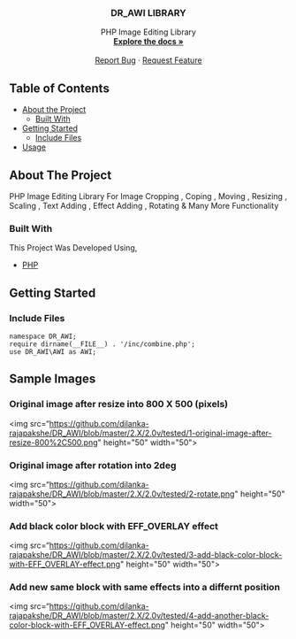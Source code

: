 
<!-- PROJECT LOGO -->
<br />
<p align="center">

  <h3 align="center">DR_AWI LIBRARY</h3>

  <p align="center">
    PHP Image Editing Library
    <br />
    <a href="https://dr-web.000webhostapp.com/dr-awi-library/"><strong>Explore the docs »</strong></a>
    <br />
    <br />
    <a href="https://github.com/dilanka-rajapakshe/DR_AWI/issues">Report Bug</a>
    ·
    <a href="https://github.com/dilanka-rajapakshe/DR_AWI/issues">Request Feature</a>
  </p>
</p>



<!-- TABLE OF CONTENTS -->
## Table of Contents

* [About the Project](#about-the-project)
  * [Built With](#built-with)
* [Getting Started](#getting-started)
  * [Include Files](#include-files)
* [Usage](#usage)



<!-- ABOUT THE PROJECT -->
## About The Project

PHP Image Editing Library For Image Cropping , Coping , Moving , Resizing , Scaling , Text Adding , Effect Adding , Rotating & Many More Functionality

### Built With
This Project Was Developed Using,
* [PHP](https://www.php.net/)



<!-- GETTING STARTED -->
## Getting Started

### Include Files

```<?php
namespace DR_AWI;
require dirname(__FILE__) . '/inc/combine.php';
use DR_AWI\AWI as AWI;
```
<!-- SAMPLES -->
## Sample Images

### Original image after resize into 800 X 500 (pixels)
<img src=“https://github.com/dilanka-rajapakshe/DR_AWI/blob/master/2.X/2.0v/tested/1-original-image-after-resize-800%2C500.png" height="50" width="50">
                                                                                                                                                      
### Original image after rotation into 2deg
<img src=“https://github.com/dilanka-rajapakshe/DR_AWI/blob/master/2.X/2.0v/tested/2-rotate.png" height="50" width="50">
                                                                                                                                                      
### Add black color block with EFF_OVERLAY effect
<img src=“https://github.com/dilanka-rajapakshe/DR_AWI/blob/master/2.X/2.0v/tested/3-add-black-color-block-with-EFF_OVERLAY-effect.png" height="50" width="50">
                                                                                                                                                      
### Add new same block with same effects into a differnt position
<img src=“https://github.com/dilanka-rajapakshe/DR_AWI/blob/master/2.X/2.0v/tested/4-add-another-black-color-block-with-EFF_OVERLAY-effect.png" height="50" width="50">
